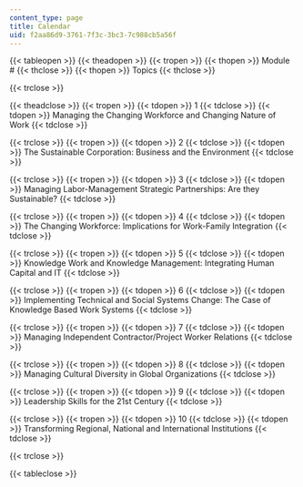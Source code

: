 ```yaml
---
content_type: page
title: Calendar
uid: f2aa86d9-3761-7f3c-3bc3-7c988cb5a56f
---
```


{{< tableopen >}}
{{< theadopen >}}
{{< tropen >}}
{{< thopen >}}
Module #
{{< thclose >}}
{{< thopen >}}
Topics
{{< thclose >}}

{{< trclose >}}

{{< theadclose >}}
{{< tropen >}}
{{< tdopen >}}
1
{{< tdclose >}}
{{< tdopen >}}
Managing the Changing Workforce and Changing Nature of Work
{{< tdclose >}}

{{< trclose >}}
{{< tropen >}}
{{< tdopen >}}
2
{{< tdclose >}}
{{< tdopen >}}
The Sustainable Corporation: Business and the Environment
{{< tdclose >}}

{{< trclose >}}
{{< tropen >}}
{{< tdopen >}}
3
{{< tdclose >}}
{{< tdopen >}}
Managing Labor-Management Strategic Partnerships: Are they Sustainable?
{{< tdclose >}}

{{< trclose >}}
{{< tropen >}}
{{< tdopen >}}
4
{{< tdclose >}}
{{< tdopen >}}
The Changing Workforce: Implications for Work-Family Integration
{{< tdclose >}}

{{< trclose >}}
{{< tropen >}}
{{< tdopen >}}
5
{{< tdclose >}}
{{< tdopen >}}
Knowledge Work and Knowledge Management: Integrating Human Capital and IT
{{< tdclose >}}

{{< trclose >}}
{{< tropen >}}
{{< tdopen >}}
6
{{< tdclose >}}
{{< tdopen >}}
Implementing Technical and Social Systems Change: The Case of Knowledge Based Work Systems
{{< tdclose >}}

{{< trclose >}}
{{< tropen >}}
{{< tdopen >}}
7
{{< tdclose >}}
{{< tdopen >}}
Managing Independent Contractor/Project Worker Relations
{{< tdclose >}}

{{< trclose >}}
{{< tropen >}}
{{< tdopen >}}
8
{{< tdclose >}}
{{< tdopen >}}
Managing Cultural Diversity in Global Organizations
{{< tdclose >}}

{{< trclose >}}
{{< tropen >}}
{{< tdopen >}}
9
{{< tdclose >}}
{{< tdopen >}}
Leadership Skills for the 21st Century
{{< tdclose >}}

{{< trclose >}}
{{< tropen >}}
{{< tdopen >}}
10
{{< tdclose >}}
{{< tdopen >}}
Transforming Regional, National and International Institutions
{{< tdclose >}}

{{< trclose >}}

{{< tableclose >}}